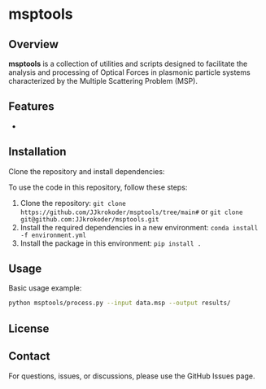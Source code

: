 # msptools

## Overview

**msptools** is a collection of utilities and scripts designed to facilitate the analysis and processing of Optical Forces in plasmonic particle systems characterized by the Multiple Scattering Problem (MSP). 

## Features

- 

## Installation

Clone the repository and install dependencies:

To use the code in this repository, follow these steps:

1. Clone the repository: `git clone https://github.com/JJkrokoder/msptools/tree/main#` or `git clone git@github.com:JJkrokoder/msptools.git`
2. Install the required dependencies in a new environment: `conda install -f environment.yml`
3. Install the package in this environment: `pip install .`

## Usage

Basic usage example:

```bash
python msptools/process.py --input data.msp --output results/
```

## License


## Contact

For questions, issues, or discussions, please use the GitHub Issues page.

